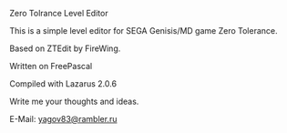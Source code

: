 
Zero Tolrance Level Editor



This is a simple level editor for SEGA Genisis/MD game Zero Tolerance.

Based on ZTEdit by FireWing.



Written on FreePascal

Compiled with Lazarus 2.0.6



Write me your thoughts and ideas.

E-Mail: yagov83@rambler.ru
